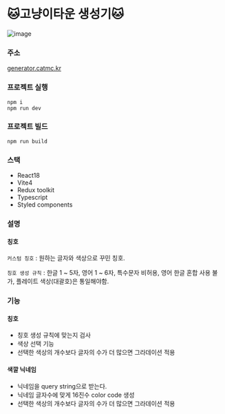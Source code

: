 # 🐱고냥이타운 생성기🐱

![image](https://github.com/HiBixby/CatTownNicknameWeb/assets/66160055/839798b0-0be4-405c-9995-6c2e62510e6c)


### 주소
[generator.catmc.kr](https://generator.catmc.kr)


### 프로젝트 실행
```
npm i
npm run dev
```

### 프로젝트 빌드
```
npm run build
```

### 스택
 - React18
 - Vite4
 - Redux toolkit
 - Typescript
 - Styled components
 
 ### 설명
 #### 칭호
 `커스텀 칭호` : 원하는 글자와 색상으로 꾸민 칭호.
 
 `칭호 생성 규칙` : 한글 1 ~ 5자, 영어 1 ~ 6자, 특수문자 비허용, 영어 한글 혼합 사용 불가, 플레이트 색상(대괄호)은 통일해야함.
 
 
 ### 기능
 #### 칭호
 - 칭호 생성 규칙에 맞는지 검사
 - 색상 선택 기능
 - 선택한 색상의 개수보다 글자의 수가 더 많으면 그라데이션 적용
 #### 색깔 닉네임
 - 닉네임을 query string으로 받는다.
 - 닉네임 글자수에 맞게 16진수 color code 생성
 - 선택한 색상의 개수보다 글자의 수가 더 많으면 그라데이션 적용
